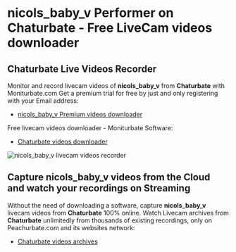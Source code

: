 # nicols_baby_v Performer on Chaturbate - Free LiveCam videos downloader

## Chaturbate Live Videos Recorder

Monitor and record livecam videos of **nicols_baby_v** from **Chaturbate** with Moniturbate.com
Get a premium trial for free by just and only registering with your Email address:
* [nicols_baby_v Premium videos downloader](https://moniturbate.com/request-demo-licence-key.html)

Free livecam videos downloader - Moniturbate Software:
* [Chaturbate videos downloader](https://moniturbate.com/moniturbate-download-software.html)

![nicols_baby_v livecam videos recorder](https://peachurnet.com/templates/moniturbate-software.png)


## Capture nicols_baby_v videos from the Cloud and watch your recordings on Streaming

Without the need of downloading a software, capture **nicols_baby_v** livecam videos from **Chaturbate** 100% online.
Watch Livecam archives from **Chaturbate** unlimitedly from thousands of existing recordings, only on Peachurbate.com and its websites network:
* [Chaturbate videos archives](https://peachurnet.com/)